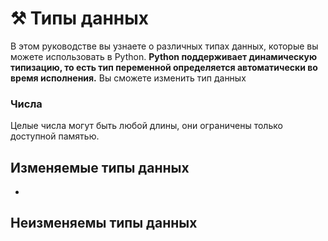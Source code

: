 # ⚒ Типы данных

В этом руководстве вы узнаете о различных типах данных, которые вы можете использовать в Python. **Python поддерживает динамическую типизацию, то есть тип переменной определяется автоматически во время исполнения.** Вы сможете изменить тип данных

### Числа

Целые числа могут быть любой длины, они ограничены только доступной памятью.



## Изменяемые типы данных

*

## Неизменяемы типы данных







